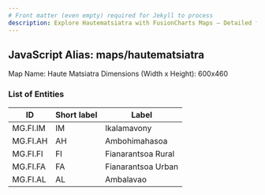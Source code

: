 ```yaml
---
# Front matter (even empty) required for Jekyll to process
description: Explore Hautematsiatra with FusionCharts Maps – Detailed features for seamless integration. Try now & enhance your data visualization today! 
---
```


## JavaScript Alias: maps/hautematsiatra

Map Name: Haute Matsiatra
Dimensions (Width x Height): 600x460

### List of Entities

ID | Short label | Label
---|---|---|
MG.FI.IM|IM|Ikalamavony
MG.FI.AH|AH|Ambohimahasoa
MG.FI.FI|FI|Fianarantsoa Rural
MG.FI.FA|FA|Fianarantsoa Urban
MG.FI.AL|AL|Ambalavao
